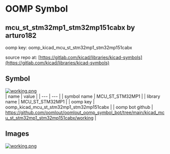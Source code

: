 # OOMP Symbol  
## mcu_st_stm32mp1_stm32mp151cabx  by arturo182  
  
oomp key: oomp_kicad_mcu_st_stm32mp1_stm32mp151cabx  
  
source repo at: [https://gitlab.com/kicad/libraries/kicad-symbols](https://gitlab.com/kicad/libraries/kicad-symbols)  
## Symbol  
  
[![working.png](working_600.png)](working.png)  
| name | value | 
| --- | --- | 
| symbol name | MCU_ST_STM32MP1 | 
| library name | MCU_ST_STM32MP1 | 
| oomp key | oomp_kicad_mcu_st_stm32mp1_stm32mp151cabx | 
| oomp bot github | https://github.com/oomlout/oomlout_oomp_symbol_bot/tree/main/kicad_mcu_st_stm32mp1_stm32mp151cabx/working | 
## Images  
  
[![working.png](working_140.png)](working.png)  
